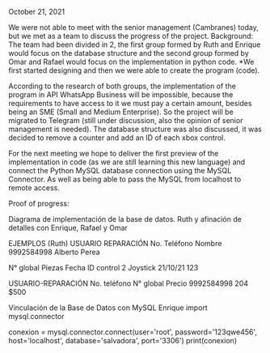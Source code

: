 October 21, 2021

We were not able to meet with the senior management (Cambranes) today, but we met as a team to discuss the progress of the project.
Background:
The team had been divided in 2, the first group formed by Ruth and Enrique would focus on the database structure and the second group formed by Omar and Rafael would focus on the implementation in python code.
*We first started designing and then we were able to create the program (code).

According to the research of both groups, the implementation of the program in API WhatsApp Business will be impossible, because the requirements to have access to it we must pay a certain amount, besides being an SME (Small and Medium Enterprise).
So the project will be migrated to Telegram (still under discussion, also the opinion of senior management is needed).
The database structure was also discussed, it was decided to remove a counter and add an ID of each xbox control.

For the next meeting we hope to deliver the first preview of the implementation in code (as we are still learning this new language) and connect the Python MySQL database connection using the MySQL Connector.
As well as being able to pass the MySQL from localhost to remote access.



Proof of progress:
 
 Diagrama de implementación de la base de datos. Ruth y afinación de detalles con Enrique, Rafael y Omar 

EJEMPLOS (Ruth)
 USUARIO						REPARACIÓN
No. Teléfono	Nombre
  9992584998	Alberto Perea
	
	
N° global	Piezas	Fecha	ID control
2	Joystick	21/10/21	123
			





USUARIO-REPARACIÓN
No. teléfono	N° global	Precio
  9992584998	204	$500
		


Vinculación de la Base de Datos con MySQL Enrique
import mysql.connector

conexion = mysql.connector.connect(user='root', password='123qwe456',
                                    host='localhost',
                                    database='salvadora',
                                    port='3306')
print(conexion)

